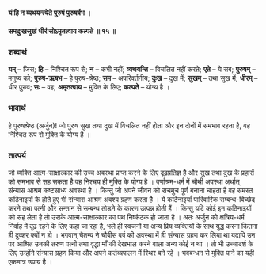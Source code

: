 #### यं हि न व्यथयन्त्येते पुरुषं पुरुषर्षभ ।
#### समदुःखसुखं धीरं सोऽमृतत्वाय कल्पते ॥ १५ ॥

### शब्दार्थ

**यम्** – जिस; **हि** – निश्चित रूप से; **न** – कभी नहीं; **व्यथयन्ति** – विचलित नहीं करते; **एते** – ये सब; **पुरुषम्** – मनुष्य को; **पुरुष-ऋषभ** – हे पुरुष-श्रेष्ठ; **सम** – अपरिवर्तनीय; **दुःख** – दुख में; **सुखम्** – तथा सुख में; **धीरम्** – धीर पुरुष; **सः** – वह; **अमृतत्वाय** – मुक्ति के लिए; **कल्पते** – योग्य है ।

### भावार्थ

हे पुरुषश्रेष्ठ (अर्जुन)! जो पुरुष सुख तथा दुख में विचलित नहीं होता और इन दोनों में समभाव रहता है, वह निश्चित रूप से मुक्ति के योग्य है ।

### तात्पर्य

जो व्यक्ति आत्म-साक्षात्कार की उच्च अवस्था प्राप्त करने के लिए दृढ़प्रतिज्ञ है और सुख तथा दुख के प्रहारों को समभाव से सह सकता है वह निश्चय ही मुक्ति के योग्य है । वर्णाश्रम-धर्म में चौथी अवस्था अर्थात् संन्यास आश्रम कष्टसाध्य अवस्था है । किन्तु जो अपने जीवन को सचमुच पूर्ण बनाना चाहता है वह समस्त कठिनाइयों के होते हुए भी संन्यास आश्रम अवश्य ग्रहण करता है । ये कठिनाइयाँ पारिवारिक सम्बन्ध-विच्छेद करने तथा पत्नी और सन्तान से सम्बन्ध तोडने के कारण उत्पन्न होती हैं । किन्तु यदि कोई इन कठिनाइयों को सह लेता है तो उसके आत्म-साक्षात्कार का पथ निष्कंटक हो जाता है । अतः अर्जुन को क्षत्रिय-धर्म निर्वाह में दृढ़ रहने के लिए कहा जा रहा है, भले ही स्वजनों या अन्य प्रिय व्यक्तियों के साथ युद्ध करना कितना ही दुष्कर क्यों न हो । भगवान् चैतन्य ने चौबीस वर्ष की अवस्था में ही संन्यास ग्रहण कर लिया था यद्यपि उन पर आश्रित उनकी तरुण पत्नी तथा वृद्धा माँ की देखभाल करने वाला अन्य कोई न था । तो भी उच्चादर्श के लिए उन्होंने संन्यास ग्रहण किया और अपने कर्तव्यपालन में स्थिर बने रहे । भवबन्धन से मुक्ति पाने का यही एकमात्र उपाय है ।